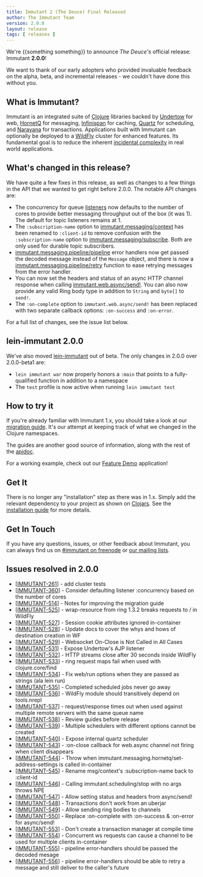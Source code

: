 ```yaml
---
title: Immutant 2 (The Deuce) Final Released
author: The Immutant Team
version: 2.0.0
layout: release
tags: [ releases ]
---
```


We're {{something something}} to
announce *The Deuce's* official release: Immutant **2.0.0**!

We want to thank of our early adopters who provided invaluable
feedback on the alpha, beta, and incremental releases - we couldn't
have done this without you.

## What is Immutant?

Immutant is an integrated suite of [Clojure](http://clojure.org)
libraries backed by [Undertow] for web, [HornetQ] for messaging,
[Infinispan] for caching, [Quartz] for scheduling, and [Narayana] for
transactions. Applications built with Immutant can optionally be
deployed to a [WildFly] cluster for enhanced features. Its fundamental
goal is to reduce the inherent
[incidental complexity](http://en.wikipedia.org/wiki/Accidental_complexity)
in real world applications.

## What's changed in this release?

We have quite a few fixes in this release, as well as changes to a few
things in the API that we wanted to get right before 2.0.0. The
notable API changes are:

* The concurrency for queue [listeners] now defaults to the number of
  cores to provide better messaging throughput out of the box (it was
  1). The default for topic listeners remains at 1.
* The `:subscription-name` option to [immutant.messaging/context] has
  been renamed to `:client-id` to remove confusion with the
  `:subscription-name` option to [immutant.messaging/subscribe]. Both
  are only used for durable topic subscribers.
* [immutant.messaging.pipeline/pipeline] error handlers now get passed
  the decoded message instead of the `Message` object, and there is
  now a [immutant.messaging.pipeline/retry] function to ease
  retrying messages from the error handler.
* You can now set the headers and status of an async HTTP channel
  response when calling [immutant.web.async/send!]. You can also now
  provide any valid Ring body type in addition to `String` and
  `byte[]` to `send!`.
* The `:on-complete` option to `immutant.web.async/send!` has been
  replaced with two separate callback options: `:on-success` and
  `:on-error`.

For a full list of changes, see the issue list below.

## lein-immutant 2.0.0

We've also moved [lein-immutant] out of beta. The only changes
in 2.0.0 over 2.0.0-beta1 are:

* `lein immutant war` now properly honors a `:main` that points to a
  fully-qualified function in addition to a namespace
* The `test` profile is now active when running `lein immutant test`

## How to try it

If you're already familiar with Immutant 1.x, you should take a look
at our [migration guide]. It's our attempt at keeping track of what we
changed in the Clojure namespaces.

The guides are another good source of information, along with the
rest of the [apidoc].

For a working example, check out our [Feature Demo] application!

## Get It

There is no longer any "installation" step as there was in 1.x. Simply
add the relevant dependency to your project as shown on [Clojars]. See
the [installation guide] for more details.

## Get In Touch

If you have any questions, issues, or other feedback about Immutant,
you can always find us on [#immutant on freenode](/community/) or
[our mailing lists](/community/mailing_lists).


## Issues resolved in 2.0.0

<ul>
<li>[<a href='https://issues.jboss.org/browse/IMMUTANT-261'>IMMUTANT-261</a>] -         add cluster tests</li>
<li>[<a href='https://issues.jboss.org/browse/IMMUTANT-360'>IMMUTANT-360</a>] -         Consider defaulting listener :concurrency based on the number of cores</li>
<li>[<a href='https://issues.jboss.org/browse/IMMUTANT-514'>IMMUTANT-514</a>] -         Notes for improving the migration guide</li>
<li>[<a href='https://issues.jboss.org/browse/IMMUTANT-525'>IMMUTANT-525</a>] -         wrap-resource from ring 1.3.2 breaks requests to / in WildFly</li>
<li>[<a href='https://issues.jboss.org/browse/IMMUTANT-527'>IMMUTANT-527</a>] -         Session cookie attributes ignored in-container</li>
<li>[<a href='https://issues.jboss.org/browse/IMMUTANT-528'>IMMUTANT-528</a>] -         Update docs to cover the whys and hows of destination creation in WF</li>
<li>[<a href='https://issues.jboss.org/browse/IMMUTANT-529'>IMMUTANT-529</a>] -         Websocket On-Close is Not Called in All Cases</li>
<li>[<a href='https://issues.jboss.org/browse/IMMUTANT-531'>IMMUTANT-531</a>] -         Expose Undertow&#39;s AJP listener</li>
<li>[<a href='https://issues.jboss.org/browse/IMMUTANT-532'>IMMUTANT-532</a>] -         HTTP streams close after 30 seconds inside WildFly</li>
<li>[<a href='https://issues.jboss.org/browse/IMMUTANT-533'>IMMUTANT-533</a>] -         ring request maps fail when used with clojure.core/find</li>
<li>[<a href='https://issues.jboss.org/browse/IMMUTANT-534'>IMMUTANT-534</a>] -         Fix web/run options when they are passed as strings (ala lein run)</li>
<li>[<a href='https://issues.jboss.org/browse/IMMUTANT-535'>IMMUTANT-535</a>] -         Completed scheduled jobs never go away</li>
<li>[<a href='https://issues.jboss.org/browse/IMMUTANT-536'>IMMUTANT-536</a>] -         WildFly module should transitively depend on tools.nrepl</li>
<li>[<a href='https://issues.jboss.org/browse/IMMUTANT-537'>IMMUTANT-537</a>] -         request/response times out when used against multiple remote servers with the same queue name</li>
<li>[<a href='https://issues.jboss.org/browse/IMMUTANT-538'>IMMUTANT-538</a>] -         Review guides before release</li>
<li>[<a href='https://issues.jboss.org/browse/IMMUTANT-539'>IMMUTANT-539</a>] -         Multiple schedulers with different options cannot be created</li>
<li>[<a href='https://issues.jboss.org/browse/IMMUTANT-540'>IMMUTANT-540</a>] -         Expose internal quartz scheduler</li>
<li>[<a href='https://issues.jboss.org/browse/IMMUTANT-543'>IMMUTANT-543</a>] -         :on-close callback for web.async channel not firing when client disappears</li>
<li>[<a href='https://issues.jboss.org/browse/IMMUTANT-544'>IMMUTANT-544</a>] -         Throw when immutant.messaging.hornetq/set-address-settings is called in-container</li>
<li>[<a href='https://issues.jboss.org/browse/IMMUTANT-545'>IMMUTANT-545</a>] -         Rename msg/context&#39;s :subscription-name back to :client-id</li>
<li>[<a href='https://issues.jboss.org/browse/IMMUTANT-546'>IMMUTANT-546</a>] -         Calling immutant.scheduling/stop with no args throws NPE</li>
<li>[<a href='https://issues.jboss.org/browse/IMMUTANT-547'>IMMUTANT-547</a>] -         Allow setting status and headers from async/send!</li>
<li>[<a href='https://issues.jboss.org/browse/IMMUTANT-548'>IMMUTANT-548</a>] -         Transactions don&#39;t work from an uberjar</li>
<li>[<a href='https://issues.jboss.org/browse/IMMUTANT-549'>IMMUTANT-549</a>] -         Allow sending ring bodies to channels</li>
<li>[<a href='https://issues.jboss.org/browse/IMMUTANT-550'>IMMUTANT-550</a>] -         Replace :on-complete with :on-success &amp; :on-error for async/send!</li>
<li>[<a href='https://issues.jboss.org/browse/IMMUTANT-553'>IMMUTANT-553</a>] -         Don&#39;t create a transaction manager at compile time</li>
<li>[<a href='https://issues.jboss.org/browse/IMMUTANT-554'>IMMUTANT-554</a>] -         Concurrent ws requests can cause a channel to be used for multiple clients in-container</li>
<li>[<a href='https://issues.jboss.org/browse/IMMUTANT-555'>IMMUTANT-555</a>] -         pipeline error-handlers should be passed the decoded mesage</li>
<li>[<a href='https://issues.jboss.org/browse/IMMUTANT-556'>IMMUTANT-556</a>] -         pipeline error-handlers should be able to retry a message and still deliver to the caller&#39;s future</li>
</ul>

[Clojars]: https://clojars.org/org.immutant/immutant
[apidoc]: /documentation/2.0.0/apidoc/
[migration guide]: /documentation/2.0.0/apidoc/guide-migration.html
[installation guide]: /documentation/2.0.0/apidoc/guide-installation.html
[WildFly]: http://wildfly.org/
[Feature Demo]: https://github.com/immutant/feature-demo
[Infinispan]: http://infinispan.org
[HornetQ]: http://hornetq.org
[Undertow]: http://undertow.io
[Quartz]: http://quartz-scheduler.org/
[current issues]: https://issues.jboss.org/browse/IMMUTANT
[Narayana]: http://www.jboss.org/narayana
[listeners]: /documentation/2.0.0/apidoc/immutant.messaging.html#var-listen
[immutant.messaging/context]: /documentation/2.0.0/apidoc/immutant.messaging.html#var-context
[immutant.messaging/subscribe]: /documentation/2.0.0/apidoc/immutant.messaging.html#var-subscribe
[immutant.messaging.pipeline/pipeline]: /documentation/2.0.0/apidoc/immutant.messaging.pipeline.html#var-pipeline
[immutant.messaging.pipeline/retry]: /documentation/2.0.0/apidoc/immutant.messaging.pipeline.html#var-retry
[immutant.web.async/send!]: /documentation/2.0.0/apidoc/immutant.web.async.html#var-send.21
[lein-immutant]: https://github.com/immutant/lein-immutant/
